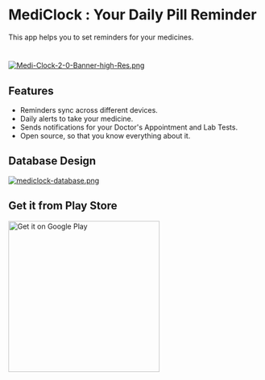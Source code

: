 # MediClock : Your Daily Pill Reminder
This app helps you to set reminders for your medicines.
#
[![Medi-Clock-2-0-Banner-high-Res.png](https://i.postimg.cc/hjtvCmNc/Medi-Clock-2-0-Banner-high-Res.png)](https://postimg.cc/94sc0DWn)
## Features
- Reminders sync across different devices.
- Daily alerts to take your medicine.
- Sends notifications for your Doctor's Appointment and Lab Tests.
- Open source, so that you know everything about it.

## Database Design
[![mediclock-database.png](https://i.postimg.cc/DwQzn5T7/mediclock-database.png)](https://postimg.cc/MnTwY7HL)

## Get it from Play Store
<a href='https://play.google.com/store/apps/details?id=com.satyajitghosh.mediclock&pcampaignid=pcampaignidMKT-Other-global-all-co-prtnr-py-PartBadge-Mar2515-1'><img alt='Get it on Google Play' src='https://play.google.com/intl/en_us/badges/static/images/badges/en_badge_web_generic.png' width=300px/></a>
